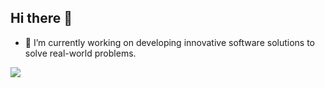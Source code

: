 ## Hi there 👋

- 🔭 I’m currently working on developing innovative software solutions to solve real-world problems.

<a href="https://github.com/devxb/gitanimals">
  <img src="https://render.gitanimals.org/farms/jotolo"/>
  </a>
